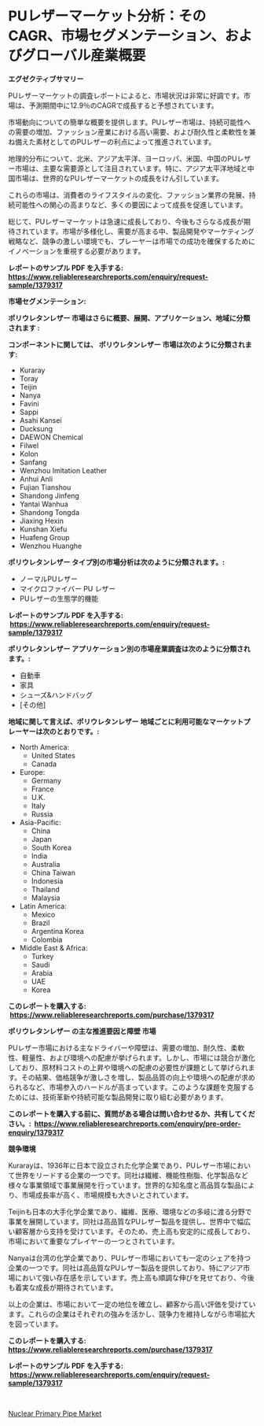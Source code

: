 <p><h1>PUレザーマーケット分析：そのCAGR、市場セグメンテーション、およびグローバル産業概要</h1></p><p><strong>エグゼクティブサマリー</strong></p>
<p><p>PUレザーマーケットの調査レポートによると、市場状況は非常に好調です。市場は、予測期間中に12.9％のCAGRで成長すると予想されています。</p><p>市場動向についての簡単な概要を提供します。PUレザー市場は、持続可能性への需要の増加、ファッション産業における高い需要、および耐久性と柔軟性を兼ね備えた素材としてのPUレザーの利点によって推進されています。</p><p>地理的分布について、北米、アジア太平洋、ヨーロッパ、米国、中国のPUレザー市場は、主要な需要源として注目されています。特に、アジア太平洋地域と中国市場は、世界的なPUレザーマーケットの成長をけん引しています。</p><p>これらの市場は、消費者のライフスタイルの変化、ファッション業界の発展、持続可能性への関心の高まりなど、多くの要因によって成長を促進しています。</p><p>総じて、PUレザーマーケットは急速に成長しており、今後もさらなる成長が期待されています。市場が多様化し、需要が高まる中、製品開発やマーケティング戦略など、競争の激しい環境でも、プレーヤーは市場での成功を確保するためにイノベーションを重視する必要があります。</p></p>
<p><strong>レポートのサンプル PDF を入手する: <a href="https://www.reliableresearchreports.com/enquiry/request-sample/1379317">https://www.reliableresearchreports.com/enquiry/request-sample/1379317</a></strong></p>
<p><strong>市場セグメンテーション:</strong></p>
<p><strong> ポリウレタンレザー 市場はさらに概要、展開、アプリケーション、地域に分類されます :</strong></p>
<p><strong>コンポーネントに関しては、 ポリウレタンレザー 市場は次のように分類されます: &nbsp;</strong></p>
<p><ul><li>Kuraray</li><li>Toray</li><li>Teijin</li><li>Nanya</li><li>Favini</li><li>Sappi</li><li>Asahi Kansei</li><li>Ducksung</li><li>DAEWON Chemical</li><li>Filwel</li><li>Kolon</li><li>Sanfang</li><li>Wenzhou Imitation Leather</li><li>Anhui Anli</li><li>Fujian Tianshou</li><li>Shandong Jinfeng</li><li>Yantai Wanhua</li><li>Shandong Tongda</li><li>Jiaxing Hexin</li><li>Kunshan Xiefu</li><li>Huafeng Group</li><li>Wenzhou Huanghe</li></ul></p>
<p><strong> ポリウレタンレザー タイプ別の市場分析は次のように分類されます。:</strong></p>
<p><ul><li>ノーマルPUレザー</li><li>マイクロファイバー PU レザー</li><li>PUレザーの生態学的機能</li></ul></p>
<p><strong>レポートのサンプル PDF を入手する: &nbsp;<a href="https://www.reliableresearchreports.com/enquiry/request-sample/1379317">https://www.reliableresearchreports.com/enquiry/request-sample/1379317</a></strong></p>
<p><strong> ポリウレタンレザー アプリケーション別の市場産業調査は次のように分類されます。:</strong></p>
<p><ul><li>自動車</li><li>家具</li><li>シューズ&ハンドバッグ</li><li>[その他]</li></ul></p>
<p><strong>地域に関して言えば、ポリウレタンレザー 地域ごとに利用可能なマーケットプレーヤーは次のとおりです。:</strong></p>
<p><ul>
    <li>
        North America:
        <ul>
            <li>United States</li>
            <li>Canada</li>
        </ul>
    </li>
    <li>
        Europe:
        <ul>
            <li>Germany</li>
            <li>France</li>
            <li>U.K.</li>
            <li>Italy</li>
            <li>Russia</li>
        </ul>
    </li>
    <li>
        Asia-Pacific:
        <ul>
            <li>China</li>
            <li>Japan</li>
            <li>South Korea</li>
            <li>India</li>
            <li>Australia</li>
            <li>China Taiwan</li>
            <li>Indonesia</li>
            <li>Thailand</li>
            <li>Malaysia</li>
        </ul>
    </li>
    <li>
        Latin America:
        <ul>
            <li>Mexico</li>
            <li>Brazil</li>
            <li>Argentina Korea</li>
            <li>Colombia</li>
        </ul>
    </li>
    <li>
        Middle East & Africa:
        <ul>
            <li>Turkey</li>
            <li>Saudi</li>
            <li>Arabia</li>
            <li>UAE</li>
            <li>Korea</li>
        </ul>
    </li>
    </ul></p>
<p><strong>このレポートを購入する: &nbsp;<a href="https://www.reliableresearchreports.com/purchase/1379317">https://www.reliableresearchreports.com/purchase/1379317</a></strong></p>
<p><strong>ポリウレタンレザー の主な推進要因と障壁 市場</strong></p>
<p><p>PUレザー市場における主なドライバーや障壁は、需要の増加、耐久性、柔軟性、軽量性、および環境への配慮が挙げられます。しかし、市場には競合が激化しており、原材料コストの上昇や環境への配慮の必要性が課題として挙げられます。その結果、価格競争が激しさを増し、製品品質の向上や環境への配慮が求められるなど、市場参入のハードルが高まっています。このような課題を克服するためには、技術革新や持続可能な製品開発に取り組む必要があります。</p></p>
<p><strong>このレポートを購入する前に、質問がある場合は問い合わせるか、共有してください。:&nbsp; <a href="https://www.reliableresearchreports.com/enquiry/pre-order-enquiry/1379317">https://www.reliableresearchreports.com/enquiry/pre-order-enquiry/1379317</a></strong></p>
<p><strong>競争環境</strong></p>
<p><p>Kurarayは、1936年に日本で設立された化学企業であり、PUレザー市場において世界をリードする企業の一つです。同社は繊維、機能性樹脂、化学製品など様々な事業領域で事業展開を行っています。世界的な知名度と高品質な製品により、市場成長率が高く、市場規模も大きいとされています。</p><p>Teijinも日本の大手化学企業であり、繊維、医療、環境などの多岐に渡る分野で事業を展開しています。同社は高品質なPUレザー製品を提供し、世界中で幅広い顧客層から支持を受けています。そのため、売上高も安定的に成長しており、市場において重要なプレイヤーの一つとされています。</p><p>Nanyaは台湾の化学企業であり、PUレザー市場においても一定のシェアを持つ企業の一つです。同社は高品質なPUレザー製品を提供しており、特にアジア市場において強い存在感を示しています。売上高も順調な伸びを見せており、今後も着実な成長が期待されています。</p><p>以上の企業は、市場において一定の地位を確立し、顧客から高い評価を受けています。これらの企業はそれぞれの強みを活かし、競争力を維持しながら市場拡大を図っています。</p></p>
<p><strong>このレポートを購入する: &nbsp; <a href="https://www.reliableresearchreports.com/purchase/1379317">https://www.reliableresearchreports.com/purchase/1379317</a></strong></p>
<p><strong>レポートのサンプル PDF を入手する: &nbsp;<a href="https://www.reliableresearchreports.com/enquiry/request-sample/1379317">https://www.reliableresearchreports.com/enquiry/request-sample/1379317</a></strong><strong></strong></p>
<p>&nbsp;</p>
<p><p><a href="https://funky-papaya-cf4.notion.site/Nuclear-Primary-Pipe-Market-Size-and-Examines-its-Market-Scope-with-a-Primary-Focus-on-Growth-Oppo-57498c53253345299b6ac63b000587a6">Nuclear Primary Pipe Market</a></p></p>